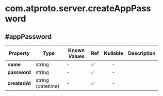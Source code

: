 # com.atproto.server.createAppPassword

## #appPassword

| Property | Type | Known Values | Ref | Nullable | Description |
| --- | --- | --- | --- | :---: | --- |
| **name** | string | - | ✅ | - |
| **password** | string | - | ✅ | - |
| **createdAt** | string (datetime) | - | ✅ | - |
